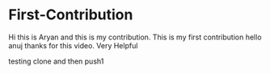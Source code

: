 # First-Contribution
Hi this is Aryan and this is my contribution.
This is my first contribution
hello anuj thanks for this video. Very Helpful

testing clone and then push1